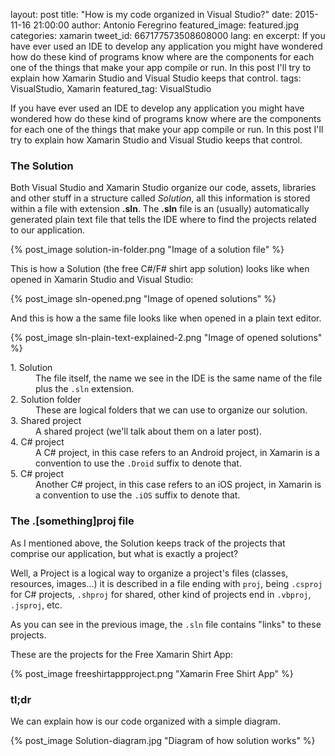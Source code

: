 layout: post
title: "How is my code organized in Visual Studio?"
date: 2015-11-16 21:00:00
author: Antonio Feregrino
featured_image: featured.jpg
categories: xamarin
tweet_id: 667177573508608000
lang: en
excerpt: If you have ever used an IDE to develop any application you might have wondered how do these kind of programs know where are the components for each one of the things that make your app compile or run. In this post I'll try to explain how Xamarin Studio and Visual Studio keeps that control.
tags: VisualStudio, Xamarin
featured_tag: VisualStudio

If you have ever used an IDE to develop any application you might have wondered how do these kind of programs know where are the components for each one of the things that make your app compile or run. In this post I'll try to explain how Xamarin Studio and Visual Studio keeps that control.

### The Solution
Both Visual Studio and Xamarin Studio organize our code, assets, libraries and other stuff in a structure called *Solution*, all this information is stored within a file with extension **.sln**. The **.sln** file is an (usually) automatically generated plain text file that tells the IDE where to find the projects related to our application.

{% post_image solution-in-folder.png "Image of a solution file" %}

This is how a Solution (the free C#/F# shirt app solution) looks like when opened in Xamarin Studio and Visual Studio:

{% post_image sln-opened.png "Image of opened solutions" %}

And this is how a the same file looks like when opened in a plain text editor.

{% post_image sln-plain-text-explained-2.png "Image of opened solutions" %}

<dl>
<dt>1. Solution</dt>
<dd>The file itself, the name we see in the IDE is the same name of the file plus the <code>.sln</code> extension.</dd>
<dt>2. Solution folder</dt>
<dd>These are logical folders that we can use to organize our solution.</dd>
<dt>3. Shared project</dt>
<dd>A shared project (we'll talk about them on a later post).</dd>
<dt>4. C# project</dt>
<dd>A C# project, in this case refers to an Android project, in Xamarin is a convention to use the <code>.Droid</code> suffix to denote that.</dd>
<dt>5. C# project</dt>
<dd>Another C# project, in this case refers to an iOS project, in Xamarin is a convention to use the <code>.iOS</code> suffix to denote that.</dd>
</dl>


### The .[something]proj file

As I mentioned above, the Solution keeps track of the projects that comprise our application, but what is exactly a project?

Well, a Project is a logical way to organize a project's files (classes, resources, images...) it is described in a file ending with `proj`, being `.csproj` for C# projects, `.shproj` for shared, other kind of projects end in `.vbproj`, `.jsproj`, etc.

As you can see in the previous image, the `.sln` file contains "links" to these projects.

These are the projects for the Free Xamarin Shirt App:

{% post_image freeshirtappproject.png "Xamarin Free Shirt App" %}

### tl;dr
We can explain how is our code organized with a simple diagram. 

{% post_image Solution-diagram.jpg "Diagram of how solution works" %}
